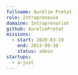 ```yaml
---
fullname: Aurélie Prétat
role: Intrapreneuse
domaine: Intraprenariat
github: AureliePretat
missions:
  - start: 2020-03-19
    end: 2023-09-30
    status: admin
startups:
  - a-just
---
```

